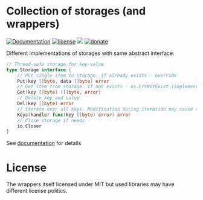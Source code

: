 # Collection of storages (and wrappers)
[![Documentation](https://img.shields.io/badge/documentation-latest-green)](https://reddec.github.io/storages/)
[![license](https://img.shields.io/github/license/reddec/storages.svg)](https://github.com/reddec/storages)
[![](https://godoc.org/github.com/reddec/storages?status.svg)](http://godoc.org/github.com/reddec/storages)
[![donate](https://img.shields.io/badge/help_by️-donate❤-ff69b4)](http://reddec.net/about/#donate)



Different implementations of storages with same abstract interface:


```go
// Thread-safe storage for key-value
type Storage interface {
	// Put single item to storage. If already exists - override
	Put(key []byte, data []byte) error
	// Get item from storage. If not exists - os.ErrNotExist (implementation independent)
	Get(key []byte) ([]byte, error)
	// Delete key and value
	Del(key []byte) error
	// Iterate over all keys. Modification during iteration may cause undefined behaviour (mostly - dead-lock)
	Keys(handler func(key []byte) error) error
    // Close storage if needs
    io.Closer
}
```

See [documentation](https://reddec.github.io/storages/) for details

# License

The wrappers itself licensed under MIT but used libraries may have different license politics.
